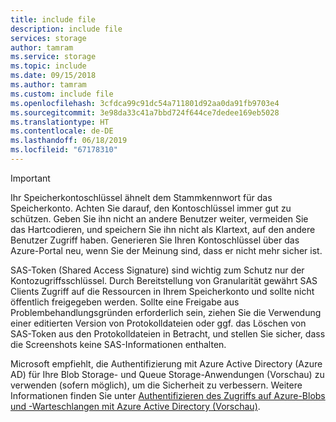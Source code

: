 ```yaml
---
title: include file
description: include file
services: storage
author: tamram
ms.service: storage
ms.topic: include
ms.date: 09/15/2018
ms.author: tamram
ms.custom: include file
ms.openlocfilehash: 3cfdca99c91dc54a711801d92aa0da91fb9703e4
ms.sourcegitcommit: 3e98da33c41a7bbd724f644ce7dedee169eb5028
ms.translationtype: HT
ms.contentlocale: de-DE
ms.lasthandoff: 06/18/2019
ms.locfileid: "67178310"
---
```

> [!IMPORTANT]
> Ihr Speicherkontoschlüssel ähnelt dem Stammkennwort für das Speicherkonto. Achten Sie darauf, den Kontoschlüssel immer gut zu schützen. Geben Sie ihn nicht an andere Benutzer weiter, vermeiden Sie das Hartcodieren, und speichern Sie ihn nicht als Klartext, auf den andere Benutzer Zugriff haben. Generieren Sie Ihren Kontoschlüssel über das Azure-Portal neu, wenn Sie der Meinung sind, dass er nicht mehr sicher ist.
> 
> SAS-Token (Shared Access Signature) sind wichtig zum Schutz nur der Kontozugriffsschlüssel. Durch Bereitstellung von Granularität gewährt SAS Clients Zugriff auf die Ressourcen in Ihrem Speicherkonto und sollte nicht öffentlich freigegeben werden. Sollte eine Freigabe aus Problembehandlungsgründen erforderlich sein, ziehen Sie die Verwendung einer editierten Version von Protokolldateien oder ggf. das Löschen von SAS-Token aus den Protokolldateien in Betracht, und stellen Sie sicher, dass die Screenshots keine SAS-Informationen enthalten.
> 
> Microsoft empfiehlt, die Authentifizierung mit Azure Active Directory (Azure AD) für Ihre Blob Storage- und Queue Storage-Anwendungen (Vorschau) zu verwenden (sofern möglich), um die Sicherheit zu verbessern. Weitere Informationen finden Sie unter [Authentifizieren des Zugriffs auf Azure-Blobs und -Warteschlangen mit Azure Active Directory (Vorschau)](https://docs.microsoft.com/azure/storage/common/storage-auth-aad).
